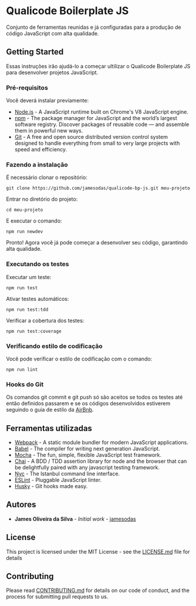 # Qualicode Boilerplate JS

Conjunto de ferramentas reunidas e já configuradas para a produção de código JavaScript com alta qualidade.

## Getting Started

Essas instruções irão ajudá-lo a começar ultilizar o Qualicode Boilerplate JS para desenvolver projetos JavaScript.

### Pré-requisitos

Você deverá instalar previamente:

* [Node.js](https://nodejs.org/) - A JavaScript runtime built on Chrome's V8 JavaScript engine.
* [npm](https://www.npmjs.com/) - The package manager for JavaScript and the world’s largest software registry. Discover packages of reusable code — and assemble them in powerful new ways.
* [Git](https://git-scm.com/) - A free and open source distributed version control system designed to handle everything from small to very large projects with speed and efficiency.


### Fazendo a instalação

É necessário clonar o repositório:
```
git clone https://github.com/jamesodas/qualicode-bp-js.git meu-projeto
```
Entrar no diretório do projeto:
```
cd meu-projeto
```
E executar o comando:
```
npm run newdev
```
Pronto! Agora você já pode começar a desenvolver seu código, garantindo alta qualidade.


### Executando os testes

Executar um teste:
```
npm run test
```
Ativar testes automáticos:
```
npm run test:tdd
```
Verificar a cobertura dos testes:
```
npm run test:coverage
```

### Verificando estilo de codificação

Você pode verificar o estilo de codificação com o comando:
```
npm run lint
```

### Hooks do Git

Os comandos git commit e git push só são aceitos se todos os testes até então definidos passarem e se os códigos desenvolvidos estiverem seguindo o guia de estilo da [AirBnb](https://github.com/airbnb/javascript/blob/master/README.md).

## Ferramentas utilizadas

* [Webpack](https://webpack.js.org) - A static module bundler for modern JavaScript applications.
* [Babel](https://babeljs.io/) - The compiler for writing next generation JavaScript.
* [Mocha](https://mochajs.org/) - The fun, simple, flexible JavaScript test framework.
* [Chai](http://chaijs.com/) - A BDD / TDD assertion library for node and the browser that can be delightfully paired with any javascript testing framework.
* [Nyc](https://github.com/istanbuljs/nyc) - The Istanbul command line interface.
* [ESLint](https://eslint.org/) - Pluggable JavaScript linter.
* [Husky](https://github.com/typicode/husky) - Git hooks made easy.


## Autores

* **James Oliveira da Silva** - *Initial work* - [jamesodas](https://github.com/jamesodas)


## License

This project is licensed under the MIT License - see the [LICENSE.md](LICENSE.md) file for details


## Contributing

Please read [CONTRIBUTING.md](https://gist.github.com/PurpleBooth/b24679402957c63ec426) for details on our code of conduct, and the process for submitting pull requests to us.


